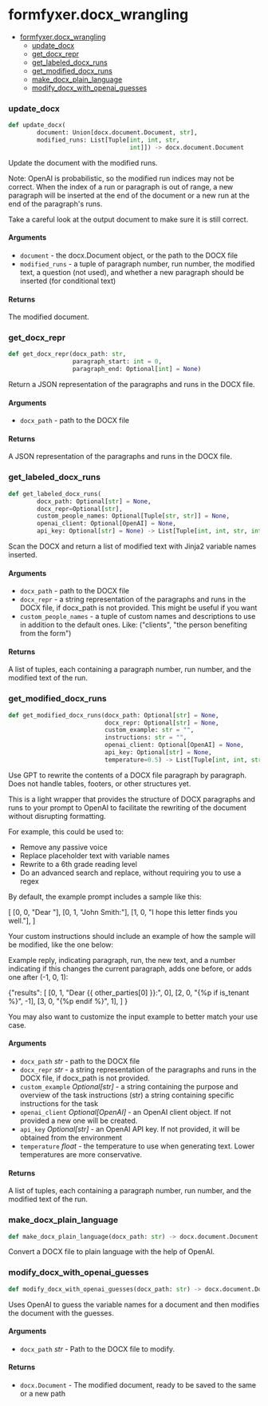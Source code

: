 # formfyxer.docx_wrangling

* [formfyxer.docx\_wrangling](#formfyxer.docx_wrangling)
  * [update\_docx](#formfyxer.docx_wrangling.update_docx)
  * [get\_docx\_repr](#formfyxer.docx_wrangling.get_docx_repr)
  * [get\_labeled\_docx\_runs](#formfyxer.docx_wrangling.get_labeled_docx_runs)
  * [get\_modified\_docx\_runs](#formfyxer.docx_wrangling.get_modified_docx_runs)
  * [make\_docx\_plain\_language](#formfyxer.docx_wrangling.make_docx_plain_language)
  * [modify\_docx\_with\_openai\_guesses](#formfyxer.docx_wrangling.modify_docx_with_openai_guesses)


<a id="formfyxer.docx_wrangling.update_docx"></a>

### update\_docx

```python
def update_docx(
        document: Union[docx.document.Document, str],
        modified_runs: List[Tuple[int, int, str,
                                  int]]) -> docx.document.Document
```

Update the document with the modified runs.

Note: OpenAI is probabilistic, so the modified run indices may not be correct.
When the index of a run or paragraph is out of range, a new paragraph
will be inserted at the end of the document or a new run at the end of the
paragraph&#x27;s runs.

Take a careful look at the output document to make sure it is still correct.

#### Arguments

- `document` - the docx.Document object, or the path to the DOCX file
- `modified_runs` - a tuple of paragraph number, run number, the modified text, a question (not used), and whether a new paragraph should be inserted (for conditional text)
  

#### Returns

  The modified document.

<a id="formfyxer.docx_wrangling.get_docx_repr"></a>

### get\_docx\_repr

```python
def get_docx_repr(docx_path: str,
                  paragraph_start: int = 0,
                  paragraph_end: Optional[int] = None)
```

Return a JSON representation of the paragraphs and runs in the DOCX file.

#### Arguments

- `docx_path` - path to the DOCX file
  

#### Returns

  A JSON representation of the paragraphs and runs in the DOCX file.

<a id="formfyxer.docx_wrangling.get_labeled_docx_runs"></a>

### get\_labeled\_docx\_runs

```python
def get_labeled_docx_runs(
        docx_path: Optional[str] = None,
        docx_repr=Optional[str],
        custom_people_names: Optional[Tuple[str, str]] = None,
        openai_client: Optional[OpenAI] = None,
        api_key: Optional[str] = None) -> List[Tuple[int, int, str, int]]
```

Scan the DOCX and return a list of modified text with Jinja2 variable names inserted.

#### Arguments

- `docx_path` - path to the DOCX file
- `docx_repr` - a string representation of the paragraphs and runs in the DOCX file, if docx_path is not provided. This might be useful if you want
- `custom_people_names` - a tuple of custom names and descriptions to use in addition to the default ones. Like: (&quot;clients&quot;, &quot;the person benefiting from the form&quot;)
  

#### Returns

  A list of tuples, each containing a paragraph number, run number, and the modified text of the run.

<a id="formfyxer.docx_wrangling.get_modified_docx_runs"></a>

### get\_modified\_docx\_runs

```python
def get_modified_docx_runs(docx_path: Optional[str] = None,
                           docx_repr: Optional[str] = None,
                           custom_example: str = "",
                           instructions: str = "",
                           openai_client: Optional[OpenAI] = None,
                           api_key: Optional[str] = None,
                           temperature=0.5) -> List[Tuple[int, int, str, int]]
```

Use GPT to rewrite the contents of a DOCX file paragraph by paragraph. Does not handle tables, footers, or
other structures yet.

This is a light wrapper that provides the structure of DOCX paragraphs and runs to your prompt
to OpenAI to facilitate the rewriting of the document without disrupting formatting.

For example, this could be used to:
* Remove any passive voice
* Replace placeholder text with variable names
* Rewrite to a 6th grade reading level
* Do an advanced search and replace, without requiring you to use a regex

By default, the example prompt includes a sample like this:

[
[0, 0, &quot;Dear &quot;],
[0, 1, &quot;John Smith:&quot;],
[1, 0, &quot;I hope this letter finds you well.&quot;],
]

Your custom instructions should include an example of how the sample will be modified, like the one below:

Example reply, indicating paragraph, run, the new text, and a number indicating if this changes the
current paragraph, adds one before, or adds one after (-1, 0, 1):

\{&quot;results&quot;:
[
[0, 1, &quot;Dear \{\{ other_parties[0] \}\}:&quot;, 0],
[2, 0, &quot;\{%p if is_tenant %\}&quot;, -1],
[3, 0, &quot;\{%p endif %\}&quot;, 1],
]
\}

You may also want to customize the input example to better match your use case.

#### Arguments

- `docx_path` _str_ - path to the DOCX file
- `docx_repr` _str_ - a string representation of the paragraphs and runs in the DOCX file, if docx_path is not provided.
- `custom_example` _Optional[str]_ - a string containing the purpose and overview of the task
  instructions (str) a string containing specific instructions for the task
- `openai_client` _Optional[OpenAI]_ - an OpenAI client object. If not provided a new one will be created.
- `api_key` _Optional[str]_ - an OpenAI API key. If not provided, it will be obtained from the environment
- `temperature` _float_ - the temperature to use when generating text. Lower temperatures are more conservative.
  

#### Returns

  A list of tuples, each containing a paragraph number, run number, and the modified text of the run.

<a id="formfyxer.docx_wrangling.make_docx_plain_language"></a>

### make\_docx\_plain\_language

```python
def make_docx_plain_language(docx_path: str) -> docx.document.Document
```

Convert a DOCX file to plain language with the help of OpenAI.

<a id="formfyxer.docx_wrangling.modify_docx_with_openai_guesses"></a>

### modify\_docx\_with\_openai\_guesses

```python
def modify_docx_with_openai_guesses(docx_path: str) -> docx.document.Document
```

Uses OpenAI to guess the variable names for a document and then modifies the document with the guesses.

#### Arguments

- `docx_path` _str_ - Path to the DOCX file to modify.
  

#### Returns

- `docx.Document` - The modified document, ready to be saved to the same or a new path

